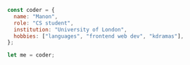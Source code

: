 
``` javascript
const coder = {
  name: "Manon",
  role: "CS student",
  institution: "University of London",
  hobbies: ["languages", "frontend web dev", "kdramas"],
};

let me = coder;
```
<!-- START_SECTION:waka-->
<!-- END_SECTION:waka-->

